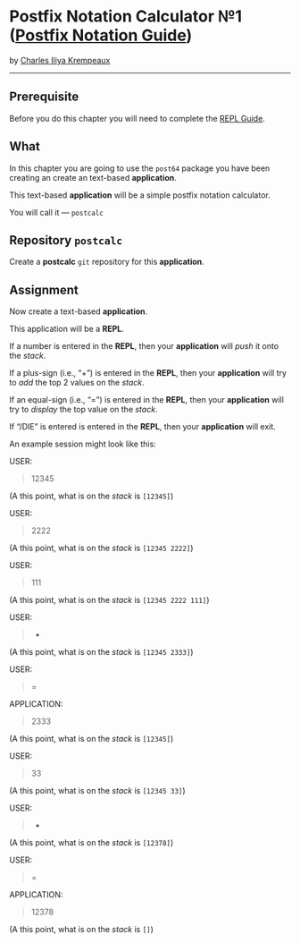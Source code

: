 # Postfix Notation Calculator №1 ([Postfix Notation Guide](../../README.md))

by [Charles Iliya Krempeaux](http://changelog.ca/)

---

## Prerequisite

Before you do this chapter you will need to complete the [REPL Guide](https://github.com/reiver/guide-repl).

## What

In this chapter you are going to use the `post64` package you have been creating an create an text-based **application**.

This text-based **application** will be a simple postfix notation calculator.

You will call it — `postcalc`

## Repository `postcalc`

Create a **postcalc** `git` repository for this **application**.

## Assignment

Now create a text-based **application**.

This application will be a **REPL**.

If a number is entered in the **REPL**, then your **application** will _push_ it onto the _stack_.

If a plus-sign (i.e., “+”) is entered in the **REPL**, then your **application** will try to _add_ the top 2 values on the _stack_.

If an equal-sign (i.e., “=”) is entered in the **REPL**, then your **application** will try to _display_ the top value on the _stack_.

If “/DIE” is entered is entered in the **REPL**, then your **application** will exit.

An example session might look like this:

USER:
> 12345

(A this point, what is on the _stack_ is `[12345]`)

USER:
> 2222

(A this point, what is on the _stack_ is `[12345 2222]`)


USER:
> 111

(A this point, what is on the _stack_ is `[12345 2222 111]`)

USER:
> +

(A this point, what is on the _stack_ is `[12345 2333]`)

USER:
> =

APPLICATION:
> 2333

(A this point, what is on the _stack_ is `[12345]`)

USER:
> 33

(A this point, what is on the _stack_ is `[12345 33]`)

USER:
> +

(A this point, what is on the _stack_ is `[12378]`)


USER:
> =

APPLICATION:
> 12378

(A this point, what is on the _stack_ is `[]`)
